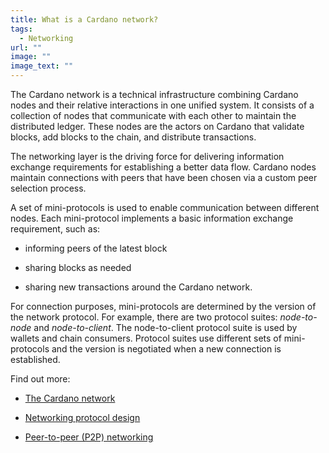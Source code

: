 ```yaml
---
title: What is a Cardano network?
tags:
  - Networking
url: ""
image: ""
image_text: ""
---
```


The Cardano network is a technical infrastructure combining Cardano nodes and their relative interactions in one unified system. It consists of a collection of nodes that communicate with each other to maintain the distributed ledger. These nodes are the actors on Cardano that validate blocks, add blocks to the chain, and distribute transactions.

The networking layer is the driving force for delivering information exchange requirements for establishing a better data flow. Cardano nodes maintain connections with peers that have been chosen via a custom peer selection process.

A set of mini-protocols is used to enable communication between different nodes. Each mini-protocol implements a basic information exchange requirement, such as:

*   informing peers of the latest block
    
*   sharing blocks as needed
    
*   sharing new transactions around the Cardano network. 
    

For connection purposes, mini-protocols are determined by the version of the network protocol. For example, there are two protocol suites: _node-to-node_ and _node-to-client_. The node-to-client protocol suite is used by wallets and chain consumers. Protocol suites use different sets of mini-protocols and the version is negotiated when a new connection is established. 

Find out more:

*   [The Cardano network](https://docs.cardano.org/explore-cardano/cardano-network/about-the-cardano-network)
    
*   [Networking protocol design](https://docs.cardano.org/explore-cardano/cardano-network/networking-protocol)
    
*   [Peer-to-peer (P2P) networking](https://docs.cardano.org/explore-cardano/cardano-network/p2p-networking)
